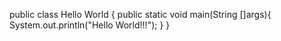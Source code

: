 public class Hello World {
public static void main(String []args){
System.out.println("Hello World!!!");
}
}
